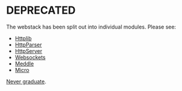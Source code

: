 # DEPRECATED

The webstack has been split out into individual modules.  Please see:

  - [Httplib](https://github.com/hackerschool/Httplib.jl)
  - [HttpParser](https://github.com/hackerschool/HttpParser.jl)
  - [HttpServer](https://github.com/hackerschool/HttpServer.jl)
  - [Websockets](https://github.com/hackerschool/Websockets.jl)
  - [Meddle](https://github.com/hackerschool/Meddle.jl)
  - [Micro](https://github.com/hackerschool/Micro.jl)

[Never graduate][HS].


[HS]: https://www.hackerschool.com
